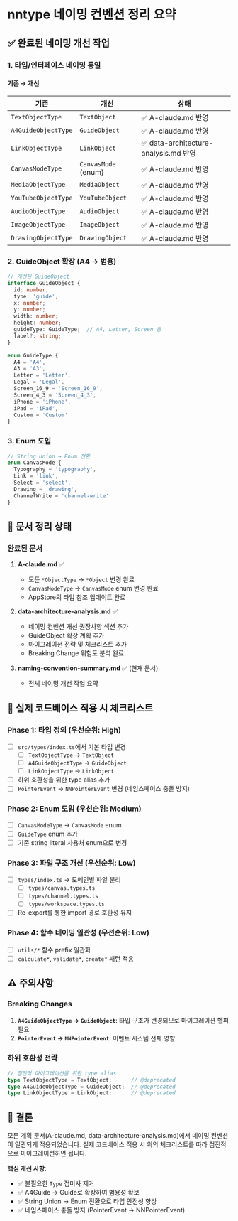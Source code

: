 # nntype 네이밍 컨벤션 정리 요약

## ✅ 완료된 네이밍 개선 작업

### 1. 타입/인터페이스 네이밍 통일

#### 기존 → 개선
| 기존 | 개선 | 상태 |
|------|------|------|
| `TextObjectType` | `TextObject` | ✅ A-claude.md 반영 |
| `A4GuideObjectType` | `GuideObject` | ✅ A-claude.md 반영 |
| `LinkObjectType` | `LinkObject` | ✅ data-architecture-analysis.md 반영 |
| `CanvasModeType` | `CanvasMode` (enum) | ✅ A-claude.md 반영 |
| `MediaObjectType` | `MediaObject` | ✅ A-claude.md 반영 |
| `YouTubeObjectType` | `YouTubeObject` | ✅ A-claude.md 반영 |
| `AudioObjectType` | `AudioObject` | ✅ A-claude.md 반영 |
| `ImageObjectType` | `ImageObject` | ✅ A-claude.md 반영 |
| `DrawingObjectType` | `DrawingObject` | ✅ A-claude.md 반영 |

### 2. GuideObject 확장 (A4 → 범용)

```typescript
// 개선된 GuideObject
interface GuideObject {
  id: number;
  type: 'guide';
  x: number; 
  y: number;
  width: number; 
  height: number;
  guideType: GuideType;  // A4, Letter, Screen 등
  label?: string;
}

enum GuideType {
  A4 = 'A4',
  A3 = 'A3',
  Letter = 'Letter',
  Legal = 'Legal',
  Screen_16_9 = 'Screen_16_9',
  Screen_4_3 = 'Screen_4_3',
  iPhone = 'iPhone',
  iPad = 'iPad',
  Custom = 'Custom'
}
```

### 3. Enum 도입

```typescript
// String Union → Enum 전환
enum CanvasMode {
  Typography = 'typography',
  Link = 'link',
  Select = 'select',
  Drawing = 'drawing',
  ChannelWrite = 'channel-write'
}
```

## 📁 문서 정리 상태

### 완료된 문서
1. **A-claude.md** ✅
   - 모든 `*ObjectType` → `*Object` 변경 완료
   - `CanvasModeType` → `CanvasMode` enum 변경 완료
   - AppStore의 타입 참조 업데이트 완료

2. **data-architecture-analysis.md** ✅
   - 네이밍 컨벤션 개선 권장사항 섹션 추가
   - GuideObject 확장 계획 추가
   - 마이그레이션 전략 및 체크리스트 추가
   - Breaking Change 위험도 분석 완료

3. **naming-convention-summary.md** ✅ (현재 문서)
   - 전체 네이밍 개선 작업 요약

## 🚀 실제 코드베이스 적용 시 체크리스트

### Phase 1: 타입 정의 (우선순위: High)
- [ ] `src/types/index.ts`에서 기본 타입 변경
  - [ ] `TextObjectType` → `TextObject` 
  - [ ] `A4GuideObjectType` → `GuideObject`
  - [ ] `LinkObjectType` → `LinkObject`
- [ ] 하위 호환성을 위한 type alias 추가
- [ ] `PointerEvent` → `NNPointerEvent` 변경 (네임스페이스 충돌 방지)

### Phase 2: Enum 도입 (우선순위: Medium)
- [ ] `CanvasModeType` → `CanvasMode` enum
- [ ] `GuideType` enum 추가
- [ ] 기존 string literal 사용처 enum으로 변경

### Phase 3: 파일 구조 개선 (우선순위: Low)
- [ ] `types/index.ts` → 도메인별 파일 분리
  - [ ] `types/canvas.types.ts`
  - [ ] `types/channel.types.ts`
  - [ ] `types/workspace.types.ts`
- [ ] Re-export를 통한 import 경로 호환성 유지

### Phase 4: 함수 네이밍 일관성 (우선순위: Low)
- [ ] `utils/*` 함수 prefix 일관화
- [ ] `calculate*`, `validate*`, `create*` 패턴 적용

## ⚠️ 주의사항

### Breaking Changes
1. **`A4GuideObjectType` → `GuideObject`**: 타입 구조가 변경되므로 마이그레이션 헬퍼 필요
2. **`PointerEvent` → `NNPointerEvent`**: 이벤트 시스템 전체 영향

### 하위 호환성 전략
```typescript
// 점진적 마이그레이션을 위한 type alias
type TextObjectType = TextObject;      // @deprecated
type A4GuideObjectType = GuideObject;  // @deprecated  
type LinkObjectType = LinkObject;      // @deprecated
```

## 📝 결론

모든 계획 문서(A-claude.md, data-architecture-analysis.md)에서 네이밍 컨벤션이 일관되게 적용되었습니다. 실제 코드베이스 적용 시 위의 체크리스트를 따라 점진적으로 마이그레이션하면 됩니다.

**핵심 개선 사항**:
- ✅ 불필요한 `Type` 접미사 제거
- ✅ A4Guide → Guide로 확장하여 범용성 확보
- ✅ String Union → Enum 전환으로 타입 안전성 향상
- ✅ 네임스페이스 충돌 방지 (PointerEvent → NNPointerEvent)
